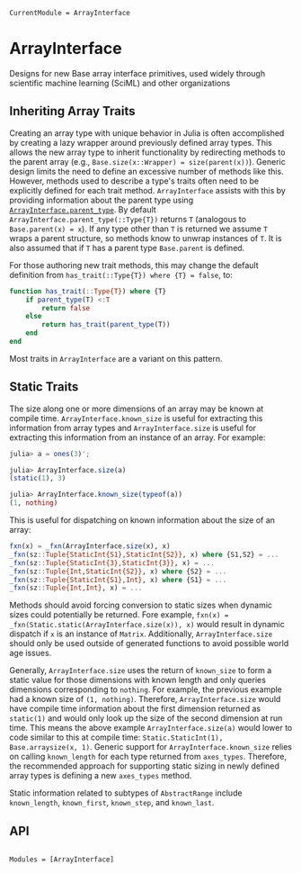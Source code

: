 ```@meta
CurrentModule = ArrayInterface
```

# ArrayInterface

Designs for new Base array interface primitives, used widely through scientific machine learning (SciML) and other organizations

## Inheriting Array Traits

Creating an array type with unique behavior in Julia is often accomplished by creating a lazy wrapper around previously defined array types.
This allows the new array type to inherit functionality by redirecting methods to the parent array (e.g., `Base.size(x::Wrapper) = size(parent(x))`).
Generic design limits the need to define an excessive number of methods like this.
However, methods used to describe a type's traits often need to be explicitly defined for each trait method.
`ArrayInterface` assists with this by providing information about the parent type using [`ArrayInterface.parent_type`](@ref).
By default `ArrayInterface.parent_type(::Type{T})` returns `T` (analogous to `Base.parent(x) = x`).
If any type other than `T` is returned we assume `T` wraps a parent structure, so methods know to unwrap instances of `T`.
It is also assumed that if `T` has a parent type `Base.parent` is defined.

For those authoring new trait methods, this may change the default definition from `has_trait(::Type{T}) where {T} = false`, to:
```julia
function has_trait(::Type{T}) where {T}
    if parent_type(T) <:T
        return false
    else
        return has_trait(parent_type(T))
    end
end
```

Most traits in `ArrayInterface` are a variant on this pattern.

## Static Traits

The size along one or more dimensions of an array may be known at compile time. 
`ArrayInterface.known_size` is useful for extracting this information from array types and `ArrayInterface.size` is useful for extracting this information from an instance of an array.
For example:

```julia
julia> a = ones(3)';

julia> ArrayInterface.size(a)
(static(1), 3)

julia> ArrayInterface.known_size(typeof(a))
(1, nothing)

```

This is useful for dispatching on known information about the size of an array:
```julia
fxn(x) = _fxn(ArrayInterface.size(x), x)
_fxn(sz::Tuple{StaticInt{S1},StaticInt{S2}}, x) where {S1,S2} = ...
_fxn(sz::Tuple{StaticInt{3},StaticInt{3}}, x) = ...
_fxn(sz::Tuple{Int,StaticInt{S2}}, x) where {S2} = ...
_fxn(sz::Tuple{StaticInt{S1},Int}, x) where {S1} = ...
_fxn(sz::Tuple{Int,Int}, x) = ...
```

Methods should avoid forcing conversion to static sizes when dynamic sizes could potentially be returned.
Fore example, `fxn(x) = _fxn(Static.static(ArrayInterface.size(x)), x)` would result in dynamic dispatch if `x` is an instance of `Matrix`.
Additionally, `ArrayInterface.size` should only be used outside of generated functions to avoid possible world age issues.

Generally, `ArrayInterface.size` uses the return of `known_size` to form a static value for those dimensions with known length and only queries dimensions corresponding to `nothing`.
For example, the previous example had a known size of `(1, nothing)`.
Therefore, `ArrayInterface.size` would have compile time information about the first dimension returned as `static(1)` and would only look up the size of the second dimension at run time.
This means the above example `ArrayInterface.size(a)` would lower to code similar to this at compile time: `Static.StaticInt(1), Base.arraysize(x, 1)`.
Generic support for `ArrayInterface.known_size` relies on calling `known_length` for each type returned from `axes_types`.
Therefore, the recommended approach for supporting static sizing in newly defined array types is defining a new `axes_types` method.

Static information related to subtypes of `AbstractRange` include `known_length`, `known_first`, `known_step`, and `known_last`.

## API

```@index
```

```@autodocs
Modules = [ArrayInterface]
```


